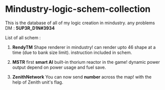 # Mindustry-logic-schem-collection
This is the database of all of my logic creation in mindustry. any problems DM : **5UP3R_D1N#3934**

List of all schem : 

1. **RendyTM**
Shape renderer in mindustry!
can render upto 46 shape at a time (due to bank size limit).
instruction included in schem.

2. **MSTR**
first **smart AI** built-in thorium reactor in the game!
dynamic power output depend on power usage and fuel save.

3. **ZenithNetwork**
You can now send **number** across the map!
with the help of Zenith unit's flag.
